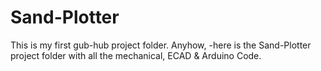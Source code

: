 # Sand-Plotter
This is my first gub-hub project folder. Anyhow, -here is the Sand-Plotter project folder with all the mechanical, ECAD & Arduino Code. 

